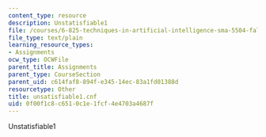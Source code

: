 ```yaml
---
content_type: resource
description: Unstatisfiable1
file: /courses/6-825-techniques-in-artificial-intelligence-sma-5504-fall-2002/0f00f1c8c6510c1e1fcf4e4703a4687f_unsatisfiable1.cnf
file_type: text/plain
learning_resource_types:
- Assignments
ocw_type: OCWFile
parent_title: Assignments
parent_type: CourseSection
parent_uid: c614faf8-894f-e345-14ec-83a1fd01388d
resourcetype: Other
title: unsatisfiable1.cnf
uid: 0f00f1c8-c651-0c1e-1fcf-4e4703a4687f
---
```

Unstatisfiable1

